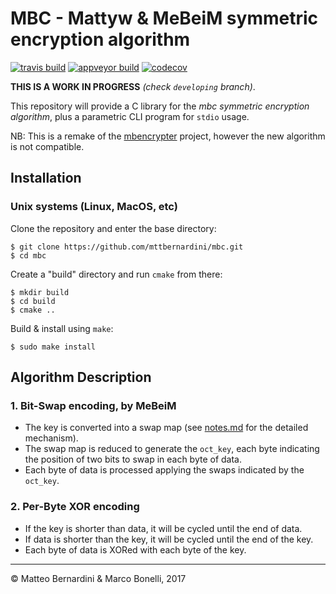 # MBC - Mattyw & MeBeiM symmetric encryption algorithm #

[![travis build](https://img.shields.io/travis/mttbernardini/mbc/dev-cutest.svg)](https://travis-ci.org/mttbernardini/mbc)
[![appveyor build](https://img.shields.io/appveyor/ci/mttbernardini/mbc/dev-ctest.svg)](https://ci.appveyor.com/project/mttbernardini/mbc/branch/dev-ctest)
[![codecov](https://img.shields.io/codecov/c/github/mttbernardini/mbc/dev-cutest.svg)](https://codecov.io/gh/mttbernardini/mbc/branch/dev-ctest)

**THIS IS A WORK IN PROGRESS** *(check `developing` branch)*.

This repository will provide a C library for the *mbc symmetric encryption algorithm*, plus a parametric CLI program for `stdio` usage.

NB: This is a remake of the [mbencrypter][1] project, however the new algorithm is not compatible.

## Installation ##

### Unix systems (Linux, MacOS, etc) ###

Clone the repository and enter the base directory:

	$ git clone https://github.com/mttbernardini/mbc.git
	$ cd mbc

Create a "build" directory and run `cmake` from there:

	$ mkdir build
	$ cd build
	$ cmake ..

Build & install using `make`:

	$ sudo make install

## Algorithm Description ##

### 1. Bit-Swap encoding, by MeBeiM ###
- The key is converted into a swap map (see [notes.md][2] for the detailed mechanism).
- The swap map is reduced to generate the `oct_key`, each byte indicating the position of two bits to swap in each byte of data.
- Each byte of data is processed applying the swaps indicated by the `oct_key`.

### 2. Per-Byte XOR encoding ###
- If the key is shorter than data, it will be cycled until the end of data.
- If data is shorter than the key, it will be cycled until the end of the key.
- Each byte of data is XORed with each byte of the key.

---
© Matteo Bernardini & Marco Bonelli, 2017


[1]: https://github.com/mttbernardini/mbencrypter
[2]: https://github.com/mttbernardini/mbc/blob/developing/notes.md#make_oct_key-rationale
